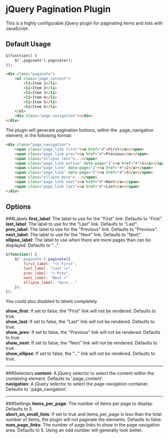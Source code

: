 jQuery Pagination Plugin
=====================
This is a highly configurable jQuery plugin for paginating items and lists with JavaScript.

Default Usage
-------------

```html
$(function() {
    $('.paginate').paginate();
});

<div class="paginate">
    <ul class="page_content">
        <li>Item 1</li>
        <li>Item 2</li>
        <li>Item 3</li>
        <li>Item 4</li>
        <li>Item 5</li>
        <li>Item 6</li>
    </ul>
    <div class="page_navigation"></div>
</div>
```

The plugin will generate pagination buttons, within the .page\_navigation element, in the following format:

```html
<div class="page_navigation">
    <span class="page_link first"><a href="#">First</a></span>
    <span class="page_link prev"><a href="#">Previous</a></span>
    <span class="ellipse less">...</span>
    <span class="page_link active" data-page="1"><a href="#">1</a></span>
    <span class="page_link" data-page="2"><a href="#">2</a></span>
    <span class="page_link" data-page="3"><a href="#">3</a></span>
    <span class="ellipse more">...</span>
    <span class="page_link next"><a href="#">Next</a></span>
    <span class="page_link last"><a href="#">Last</a></span>
</div>
```

Options
-------

###Labels
**first\_label**: The label to use for the "First" link. Defaults to "First".  
**last\_label**: The label to use for the "Last" link. Defaults to "Last".  
**prev\_label**: The label to use for the "Previous" link. Defaults to "Previous".  
**next\_label**: The label to use for the "Next" link. Defaults to "Next".  
**ellipse\_label**: The label to use when there are more pages than can be displayed. Defaults to "...".

```javascript
$(function() {
    $('.paginate').paginate({
        first_label: "<< First",
        last_label: "Last >>",
        prev_label: "< Prev",
        next_label: "Next >"
        ellipse_label: "more..."
    });
});
```

You could also disabled to labels completely.

**show\_first**: If set to false, the "First" link will not be rendered. Defaults to true.  
**show\_last**: If set to false, the "Last" link will not be rendered. Defaults to true.  
**show\_prev**: If set to false, the "Previous" link will not be rendered. Defaults to true.  
**show\_next**: If set to false, the "Next" link will not be rendered. Defaults to true.  
**show\_ellipse**: If set to false, the "..." link will not be rendered. Defaults to true.  

* * *
###Selectors
**content**: A jQuery selector to select the content within the containing element. Defaults to '.page\_content'.   
**navigation**: A jQuery selector to select the page navigation container. Defaults to '.page\_navigation'.
* * *
###Settings
**items\_per\_page**: The number of items per page to display. Defaults to 5.  
**abort\_on\_small\_lists**: If set to true and items\_per\_page is less than the total number of items, the plugin will not paginate the elements. Defaults to false.  
**num\_page\_links**: The number of page links to show in the page navigation area. Defaults to 5. Using an odd number will generally look better.  
